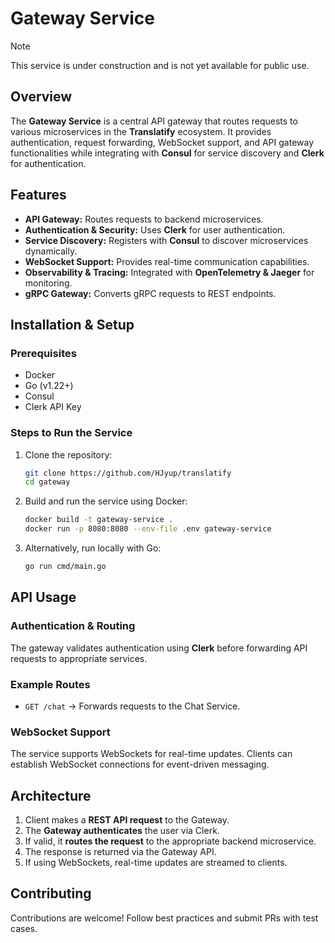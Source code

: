 # Gateway Service

> [!NOTE]  
> This service is under construction and is not yet available for public use.

## Overview
The **Gateway Service** is a central API gateway that routes requests to various microservices in the **Translatify** ecosystem. It provides authentication, request forwarding, WebSocket support, and API gateway functionalities while integrating with **Consul** for service discovery and **Clerk** for authentication.

## Features
- **API Gateway:** Routes requests to backend microservices.
- **Authentication & Security:** Uses **Clerk** for user authentication.
- **Service Discovery:** Registers with **Consul** to discover microservices dynamically.
- **WebSocket Support:** Provides real-time communication capabilities.
- **Observability & Tracing:** Integrated with **OpenTelemetry & Jaeger** for monitoring.
- **gRPC Gateway:** Converts gRPC requests to REST endpoints.

## Installation & Setup
### Prerequisites
- Docker
- Go (v1.22+)
- Consul
- Clerk API Key

### Steps to Run the Service
1. Clone the repository:
   ```sh
   git clone https://github.com/HJyup/translatify
   cd gateway
   ```

2. Build and run the service using Docker:
   ```sh
   docker build -t gateway-service .
   docker run -p 8080:8080 --env-file .env gateway-service
   ```

3. Alternatively, run locally with Go:
   ```sh
   go run cmd/main.go
   ```

## API Usage
### **Authentication & Routing**
The gateway validates authentication using **Clerk** before forwarding API requests to appropriate services.

### **Example Routes**
- `GET /chat` → Forwards requests to the Chat Service.

### **WebSocket Support**
The service supports WebSockets for real-time updates. Clients can establish WebSocket connections for event-driven messaging.

## Architecture
1. Client makes a **REST API request** to the Gateway.
2. The **Gateway authenticates** the user via Clerk.
3. If valid, it **routes the request** to the appropriate backend microservice.
4. The response is returned via the Gateway API.
5. If using WebSockets, real-time updates are streamed to clients.

## Contributing
Contributions are welcome! Follow best practices and submit PRs with test cases.

